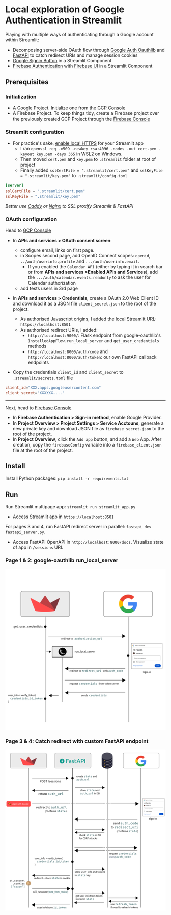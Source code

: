 # Local exploration of Google Authentication in Streamlit

Playing with multiple ways of authenticating through a Google account within Streamlit:

- Decomposing server-side OAuth flow through [Google Auth Oauthlib](https://googleapis.dev/python/google-auth-oauthlib/latest/index.html) and [FastAPI](https://fastapi.tiangolo.com/) to catch redirect URIs and manage session cookies
- [Google Signin Button](https://developers.google.com/identity/gsi/web/guides/display-button#javascript) in a Streamlit Component
- [Firebase Authentication](https://firebase.google.com/docs/auth) with [Firebase UI](https://firebase.google.com/docs/auth/web/firebaseui) in a Streamlit Component

## Prerequisites

### Initialization

- A Google Project. Initialize one from the [GCP Console](https://console.cloud.google.com/)
- A Firebase Project. To keep things tidy, create a Firebase project over the previously created GCP Project through the [Firebase Console](https://console.firebase.google.com/)

### Streamlit configuration

- For practice's sake, [enable local HTTPS](https://docs.streamlit.io/develop/concepts/configuration/https-support) for your Streamlit app
  - I ran `openssl req -x509 -newkey rsa:4096 -nodes -out cert.pem -keyout key.pem -days 365` in WSL2 on Windows.
  - Then moved `cert.pem` and `key.pem` to `.streamlit` folder at root of project
  - Finally added `sslCertFile = ".streamlit/cert.pem"` and `sslKeyFile = ".streamlit/key.pem"` to `.streamlit/config.toml`

```toml
[server]
sslCertFile = ".streamlit/cert.pem"
sslKeyFile = ".streamlit/key.pem"
```

_Better use [Caddy](https://caddyserver.com/) or [Nginx](https://nginx.org/en/) to SSL proxify Streamlit & FastAPI_

### OAuth configuration

Head to [GCP Console](https://console.cloud.google.com/)

- In **APIs and services > OAuth consent screen**:

  - configure email, links on first page.
  - in Scopes second page, add OpenID Connect scopes: `openid`, `../auth/userinfo.profile` and `.../auth/userinfo.email`.
    - If you enabled the `Calendar API` (either by typing it in search bar or from **APIs and services >Enabled APIs and Services**), add the `.../auth/calendar.events.readonly` to ask the user for Calendar authorization
  - add tests users in 3rd page

- In **APIs and services > Credentials**, create a OAuth 2.0 Web Client ID and download it as a JSON file `client_secret.json` to the root of the project.
  - As authorised Javascript origins, I added the local Streamlit URL: `https://localhost:8501`
  - As authorised redirect URIs, I added:
    - `http://localhost:9000/`: Flask endpoint from google-oauthlib's `InstalledAppFlow.run_local_server` and `get_user_credentials` methods
    - `http://localhost:8000/auth/code` and `http://localhost:8000/auth/token`: our own FastAPI callback endpoints
- Copy the credentials `client_id` and `client_secret` to `.streamlit/secrets.toml` file

```toml
client_id="XXX.apps.googleusercontent.com"
client_secret="XXXXXX-..."
```

---

Next, head to [Firebase Console](https://console.firebase.google.com)

- In **Firebase Authentication > Sign-in method**, enable Google Provider.
- In **Project Overview > Project Settings > Service Acctouns**, generate a new private key and download JSON file as `firebase_secret.json` to the root of the project.
- In **Project Overview**, click the `Add app` button, and add a `Web` App. After creation, copy the `firebaseConfig` variable into a `firebase_client.json` file at the root of the project.

## Install

Install Python packages: `pip install -r requirements.txt`

## Run

Run Streamlit multipage app: `streamlit run streamlit_app.py`

- Access Streamlit app in `https://localhost:8501`

For pages 3 and 4, run FastAPI redirect server in parallel: `fastapi dev fastapi_server.py`.

- Access FastAPI OpenAPI in `http://localhost:8000/docs`. Visualize state of app in `/sessions` URI.

### Page 1 & 2: google-oauthlib run_local_server

![](./images/1-get_user_credentials.png)

### Page 3 & 4: Catch redirect with custom FastAPI endpoint

![](./images/2-FastAPI.png)